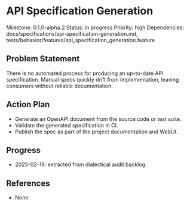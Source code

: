 # API Specification Generation
Milestone: 0.1.0-alpha.2
Status: in progress
Priority: high
Dependencies: docs/specifications/api-specification-generation.md, tests/behavior/features/api_specification_generation.feature

## Problem Statement
There is no automated process for producing an up-to-date API specification.
Manual specs quickly drift from implementation, leaving consumers without
reliable documentation.

## Action Plan
- Generate an OpenAPI document from the source code or test suite.
- Validate the generated specification in CI.
- Publish the spec as part of the project documentation and WebUI.

## Progress
- 2025-02-19: extracted from dialectical audit backlog.

## References
- None
